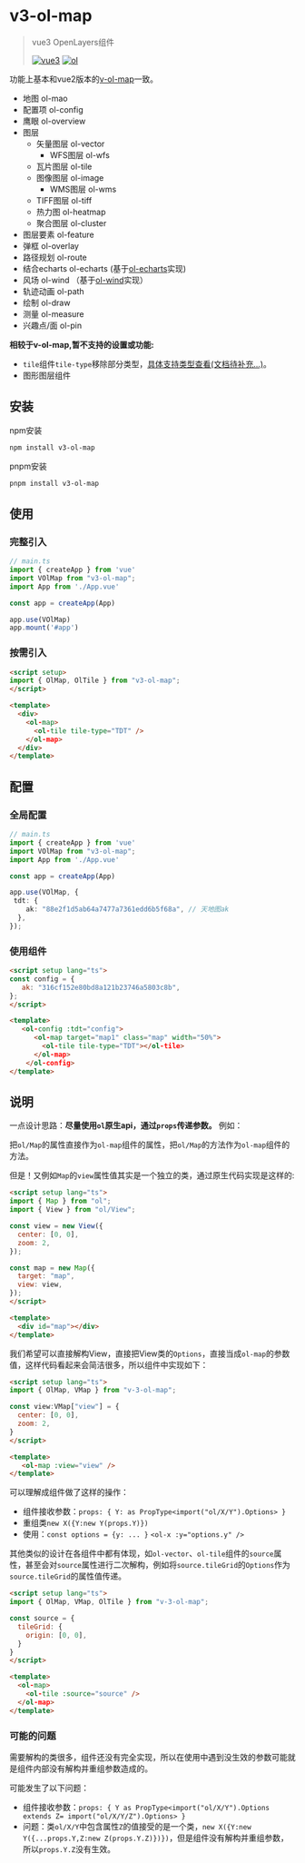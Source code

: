 # v3-ol-map

> vue3 OpenLayers组件
>
> [![vue3](https://img.shields.io/badge/vue-v3.4.27-8A2BE2)](https://github.com/vuejs/core/tree/main/packages/vue#readme)
> [![ol](https://img.shields.io/badge/OpenLayers-v10-20c3aa)](https://openlayers.org/)

功能上基本和vue2版本的[v-ol-map](https://github.com/pp129/vue-openlayers-map)一致。

- 地图 ol-mao
- 配置项 ol-config
- 鹰眼 ol-overview
- 图层
  - 矢量图层 ol-vector
    - WFS图层 ol-wfs
  - 瓦片图层 ol-tile
  - 图像图层 ol-image
    - WMS图层 ol-wms
  - TIFF图层 ol-tiff
  - 热力图 ol-heatmap
  - 聚合图层 ol-cluster
- 图层要素 ol-feature
- 弹框 ol-overlay
- 路径规划 ol-route
- 结合echarts ol-echarts (基于[ol-echarts](https://github.com/sakitam-fdd/ol3Echarts)实现)
- 风场 ol-wind （基于[ol-wind](https://github.com/sakitam-fdd/wind-layer/tree/master/packages/ol)实现）
- 轨迹动画 ol-path
- 绘制 ol-draw
- 测量 ol-measure
- 兴趣点/面 ol-pin

__相较于v-ol-map,暂不支持的设置或功能:__

- `tile`组件`tile-type`移除部分类型，[具体支持类型查看(文档待补充...)](#v3-ol-map)。
- 图形图层组件

## 安装

npm安装

```bash
npm install v3-ol-map
```

pnpm安装

```bash
pnpm install v3-ol-map
```

## 使用

### 完整引入

```ts
// main.ts
import { createApp } from 'vue'
import VOlMap from "v3-ol-map";
import App from './App.vue'

const app = createApp(App)

app.use(VOlMap)
app.mount('#app')
```

### 按需引入

```html
<script setup>
import { OlMap, OlTile } from "v3-ol-map";
</script>

<template>
  <div>
    <ol-map>
      <ol-tile tile-type="TDT" />
    </ol-map>
  </div>
</template>
```

## 配置

### 全局配置

```ts
// main.ts
import { createApp } from 'vue'
import VOlMap from "v3-ol-map";
import App from './App.vue'

const app = createApp(App)

app.use(VOlMap, {
 tdt: {
    ak: "88e2f1d5ab64a7477a7361edd6b5f68a", // 天地图ak
  },
});
```

### 使用组件

```html
<script setup lang="ts">
const config = {
   ak: "316cf152e80bd8a121b23746a5803c8b",
};
</script>

<template>
   <ol-config :tdt="config">
      <ol-map target="map1" class="map" width="50%">
        <ol-tile tile-type="TDT"></ol-tile>
      </ol-map>
    </ol-config>
</template>
```

## 说明

一点设计思路：__尽量使用`ol`原生api，通过`props`传递参数。__ 例如：

把`ol/Map`的属性直接作为`ol-map`组件的属性，把`ol/Map`的方法作为`ol-map`组件的方法。

但是！又例如`Map`的`view`属性值其实是一个独立的类，通过原生代码实现是这样的:

```html
<script setup lang="ts">
import { Map } from "ol";
import { View } from "ol/View";

const view = new View({
  center: [0, 0],
  zoom: 2,
});

const map = new Map({
  target: "map",
  view: view,
});
</script>

<template>
  <div id="map"></div>
</template>
```

我们希望可以直接解构View，直接把View类的`Options`，直接当成`ol-map`的参数值，这样代码看起来会简洁很多，所以组件中实现如下：

```html
<script setup lang="ts">
import { OlMap, VMap } from "v-3-ol-map";

const view:VMap["view"] = {
  center: [0, 0],
  zoom: 2,
}
</script>

<template>
   <ol-map :view="view" />
</template>
```

可以理解成组件做了这样的操作：

- 组件接收参数：`props: { Y: as PropType<import("ol/X/Y").Options> }`
- 重组类`new X({Y:new Y(props.Y)})`
- 使用：`const options = {y: ... }` `<ol-x :y="options.y" />`

其他类似的设计在各组件中都有体现，如`ol-vector`、`ol-tile`组件的`source`属性，甚至会对`source`属性进行二次解构，例如将`source.tileGrid`的`Options`作为`source.tileGrid`的属性值传递。

```html
<script setup lang="ts">
import { OlMap, VMap, OlTile } from "v-3-ol-map";

const source = {
  tileGrid: {
    origin: [0, 0],
  }
}
</script>

<template>
  <ol-map>
    <ol-tile :source="source" />
  </ol-map>
</template>
```

### 可能的问题

需要解构的类很多，组件还没有完全实现，所以在使用中遇到没生效的参数可能就是组件内部没有解构并重组参数造成的。

可能发生了以下问题：

- 组件接收参数：`props: { Y as PropType<import("ol/X/Y").Options extends Z= import("ol/X/Y/Z").Options> }`
- 问题：类`ol/X/Y`中包含属性`Z`的值接受的是一个类，`new X({Y:new Y({...props.Y,Z:new Z(props.Y.Z)})})`，但是组件没有解构并重组参数，所以`props.Y.Z`没有生效。

